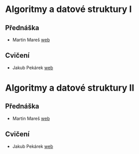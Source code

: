 # Algoritmy a datové struktury I  
## Přednáška  

- Martin Mareš [web](https://mj.ucw.cz/)  

## Cvičení  

- Jakub Pekárek [web](https://iuuk.mff.cuni.cz/~pekarej/)  


# Algoritmy a datové struktury II  
## Přednáška  

- Martin Mareš [web](https://mj.ucw.cz/)  

## Cvičení  

- Jakub Pekárek [web](https://iuuk.mff.cuni.cz/~pekarej/)  
